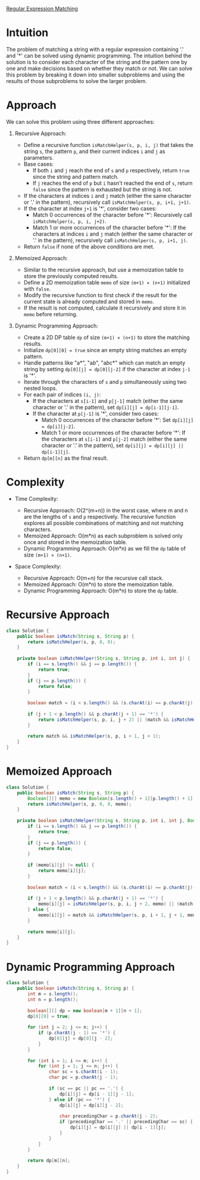 [Regular Expression Matching](https://leetcode.com/problems/regular-expression-matching/description/)

# Intuition
The problem of matching a string with a regular expression containing '.' and '*' can be solved using dynamic programming. The intuition behind the solution is to consider each character of the string and the pattern one by one and make decisions based on whether they match or not. We can solve this problem by breaking it down into smaller subproblems and using the results of those subproblems to solve the larger problem.

# Approach
We can solve this problem using three different approaches:

1. Recursive Approach:
   - Define a recursive function `isMatchHelper(s, p, i, j)` that takes the string `s`, the pattern `p`, and their current indices `i` and `j` as parameters.
   - Base cases:
     - If both `i` and `j` reach the end of `s` and `p` respectively, return `true` since the string and pattern match.
     - If `j` reaches the end of `p` but `i` hasn't reached the end of `s`, return `false` since the pattern is exhausted but the string is not.
   - If the characters at indices `i` and `j` match (either the same character or '.' in the pattern), recursively call `isMatchHelper(s, p, i+1, j+1)`.
   - If the character at index `j+1` is '*', consider two cases:
     - Match 0 occurrences of the character before '*': Recursively call `isMatchHelper(s, p, i, j+2)`.
     - Match 1 or more occurrences of the character before '*': If the characters at indices `i` and `j` match (either the same character or '.' in the pattern), recursively call `isMatchHelper(s, p, i+1, j)`.
   - Return `false` if none of the above conditions are met.

2. Memoized Approach:
   - Similar to the recursive approach, but use a memoization table to store the previously computed results.
   - Define a 2D memoization table `memo` of size `(m+1) × (n+1)` initialized with `false`.
   - Modify the recursive function to first check if the result for the current state is already computed and stored in `memo`.
   - If the result is not computed, calculate it recursively and store it in `memo` before returning.

3. Dynamic Programming Approach:
   - Create a 2D DP table `dp` of size `(m+1) × (n+1)` to store the matching results.
   - Initialize `dp[0][0] = true` since an empty string matches an empty pattern.
   - Handle patterns like "a*", "a*b*", "a*b*c*" which can match an empty string by setting `dp[0][j] = dp[0][j-2]` if the character at index `j-1` is '*'.
   - Iterate through the characters of `s` and `p` simultaneously using two nested loops.
   - For each pair of indices `(i, j)`:
     - If the characters at `s[i-1]` and `p[j-1]` match (either the same character or '.' in the pattern), set `dp[i][j] = dp[i-1][j-1]`.
     - If the character at `p[j-1]` is '*', consider two cases:
       - Match 0 occurrences of the character before '*': Set `dp[i][j] = dp[i][j-2]`.
       - Match 1 or more occurrences of the character before '*': If the characters at `s[i-1]` and `p[j-2]` match (either the same character or '.' in the pattern), set `dp[i][j] = dp[i][j] || dp[i-1][j]`.
   - Return `dp[m][n]` as the final result.

# Complexity
- Time Complexity:
  - Recursive Approach: O(2^(m+n)) in the worst case, where m and n are the lengths of `s` and `p` respectively. The recursive function explores all possible combinations of matching and not matching characters.
  - Memoized Approach: O(m*n) as each subproblem is solved only once and stored in the memoization table.
  - Dynamic Programming Approach: O(m*n) as we fill the `dp` table of size `(m+1) × (n+1)`.

- Space Complexity:
  - Recursive Approach: O(m+n) for the recursive call stack.
  - Memoized Approach: O(m*n) to store the memoization table.
  - Dynamic Programming Approach: O(m*n) to store the `dp` table.

# Recursive Approach
```java
class Solution {
    public boolean isMatch(String s, String p) {
        return isMatchHelper(s, p, 0, 0);
    }
    
    private boolean isMatchHelper(String s, String p, int i, int j) {
        if (i == s.length() && j == p.length()) {
            return true;
        }
        if (j == p.length()) {
            return false;
        }
        
        boolean match = (i < s.length() && (s.charAt(i) == p.charAt(j) || p.charAt(j) == '.'));
        
        if (j + 1 < p.length() && p.charAt(j + 1) == '*') {
            return isMatchHelper(s, p, i, j + 2) || (match && isMatchHelper(s, p, i + 1, j));
        }
        
        return match && isMatchHelper(s, p, i + 1, j + 1);
    }
}
```

# Memoized Approach
```java
class Solution {
    public boolean isMatch(String s, String p) {
        Boolean[][] memo = new Boolean[s.length() + 1][p.length() + 1];
        return isMatchHelper(s, p, 0, 0, memo);
    }
    
    private boolean isMatchHelper(String s, String p, int i, int j, Boolean[][] memo) {
        if (i == s.length() && j == p.length()) {
            return true;
        }
        if (j == p.length()) {
            return false;
        }
        
        if (memo[i][j] != null) {
            return memo[i][j];
        }
        
        boolean match = (i < s.length() && (s.charAt(i) == p.charAt(j) || p.charAt(j) == '.'));
        
        if (j + 1 < p.length() && p.charAt(j + 1) == '*') {
            memo[i][j] = isMatchHelper(s, p, i, j + 2, memo) || (match && isMatchHelper(s, p, i + 1, j, memo));
        } else {
            memo[i][j] = match && isMatchHelper(s, p, i + 1, j + 1, memo);
        }
        
        return memo[i][j];
    }
}
```

# Dynamic Programming Approach
```java
class Solution {
    public boolean isMatch(String s, String p) {
        int m = s.length();
        int n = p.length();
        
        boolean[][] dp = new boolean[m + 1][n + 1];
        dp[0][0] = true;
        
        for (int j = 2; j <= n; j++) {
            if (p.charAt(j - 1) == '*') {
                dp[0][j] = dp[0][j - 2];
            }
        }
        
        for (int i = 1; i <= m; i++) {
            for (int j = 1; j <= n; j++) {
                char sc = s.charAt(i - 1);
                char pc = p.charAt(j - 1);
                
                if (sc == pc || pc == '.') {
                    dp[i][j] = dp[i - 1][j - 1];
                } else if (pc == '*') {
                    dp[i][j] = dp[i][j - 2];
                    
                    char precedingChar = p.charAt(j - 2);
                    if (precedingChar == '.' || precedingChar == sc) {
                        dp[i][j] = dp[i][j] || dp[i - 1][j];
                    }
                }
            }
        }
        
        return dp[m][n];
    }
}
```